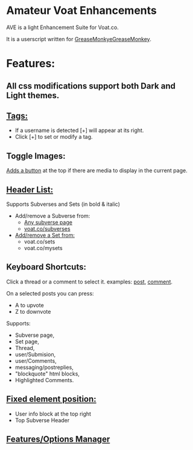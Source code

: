 # Amateur Voat Enhancements

AVE is a light Enhancement Suite for Voat.co.

It is a userscript written for [GreaseMonkyeGreaseMonkey](http://www.greasespot.net/).

# Features:
## All css modifications support both Dark and Light themes.

## [Tags:](https://i.imgur.com/azBCRIB.png)
* If a username is detected [+] will appear at its right.
* Click [+] to set or modify a tag.

## Toggle Images:

[Adds a button](https://i.imgur.com/8rcfCgz.png) at the top if there are media to display in the current page.

## [Header List:](https://i.imgur.com/qbh3fIq.jpg)

Supports Subverses and Sets (in bold & italic)
* Add/remove a Subverse from:
    * [Any subverse page](https://i.imgur.com/3pOTais.jpg)
    * [voat.co/subverses](https://i.imgur.com/YnTKD8U.jpg)
* [Add/remove a Set from:](https://i.imgur.com/pYbhsW2.png)
    * voat.co/sets
    * voat.co/mysets

## Keyboard Shortcuts:
Click a thread or a comment to select it. examples: [post](https://i.imgur.com/kzrO4rV.png), [comment](https://i.imgur.com/j99RDj6.png).


On a selected posts you can press:

* A to upvote
* Z to downvote

Supports:

* Subverse page,
* Set page,
* Thread,
* user/Submision,
* user/Comments,
* messaging/postreplies,
* "blockquote" html blocks,
* Highlighted Comments.

## [Fixed element position:](https://i.imgur.com/OLs5waM.png)
* User info block at the top right
* Top Subverse Header

## [Features/Options Manager](https://i.imgur.com/FfgXjg6.png)
